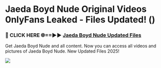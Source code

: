 # Jaeda Boyd Nude Original Videos 0nlyFans Leaked - Files Updated! ()

<h3>🔴 CLICK HERE 🌐==►► <a href="https://tinyurl.com/2p9ay9w9" rel="nofollow">Jaeda Boyd Nude Updated Files</a></h3>

Get Jaeda Boyd Nude and all content. Now you can access all videos and pictures of Jaeda Boyd Nude. New Updated Files 2025!

[![](https://i.imgur.com/KQgVmj3.gif)](https://tinyurl.com/2p9ay9w9)
